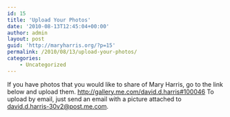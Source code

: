 ```yaml
---
id: 15
title: 'Upload Your Photos'
date: '2010-08-13T12:45:04+00:00'
author: admin
layout: post
guid: 'http://maryharris.org/?p=15'
permalink: /2010/08/13/upload-your-photos/
categories:
    - Uncategorized
---
```


If you have photos that you would like to share of Mary Harris, go to the link below and upload them. <http://gallery.me.com/david.d.harris#100046> To upload by email, just send an email with a picture attached to david.d.harris-30v2@post.me.com.